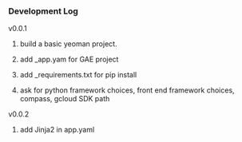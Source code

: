 ### Development Log

v0.0.1

1. build a basic yeoman project.

2. add _app.yam for GAE project 

3. add _requirements.txt for pip install 

4. ask for python framework choices, front end framework choices, compass, gcloud SDK path

v0.0.2
1. add Jinja2 in app.yaml 

